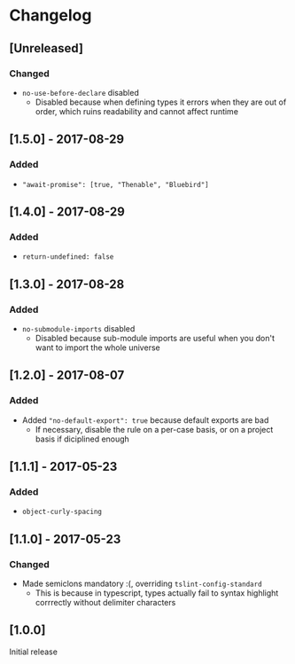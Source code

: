# Changelog

## [Unreleased]

### Changed
- `no-use-before-declare` disabled
  - Disabled because when defining types it errors when they are out of order, which ruins readability and cannot affect runtime

## [1.5.0] - 2017-08-29

### Added

- `"await-promise": [true, "Thenable", "Bluebird"]`

## [1.4.0] - 2017-08-29

### Added
- `return-undefined: false`

## [1.3.0] - 2017-08-28

### Added
- `no-submodule-imports` disabled
  - Disabled because sub-module imports are useful when you don't want to import the whole universe

## [1.2.0] - 2017-08-07 

### Added
- Added `"no-default-export": true` because default exports are bad
  - If necessary, disable the rule on a per-case basis, or on a project basis if diciplined enough

## [1.1.1] - 2017-05-23

### Added
- `object-curly-spacing`

## [1.1.0] - 2017-05-23

### Changed
- Made semiclons mandatory :(, overriding `tslint-config-standard`
  - This is because in typescript, types actually fail to syntax highlight corrrectly without delimiter characters

## [1.0.0]

Initial release
